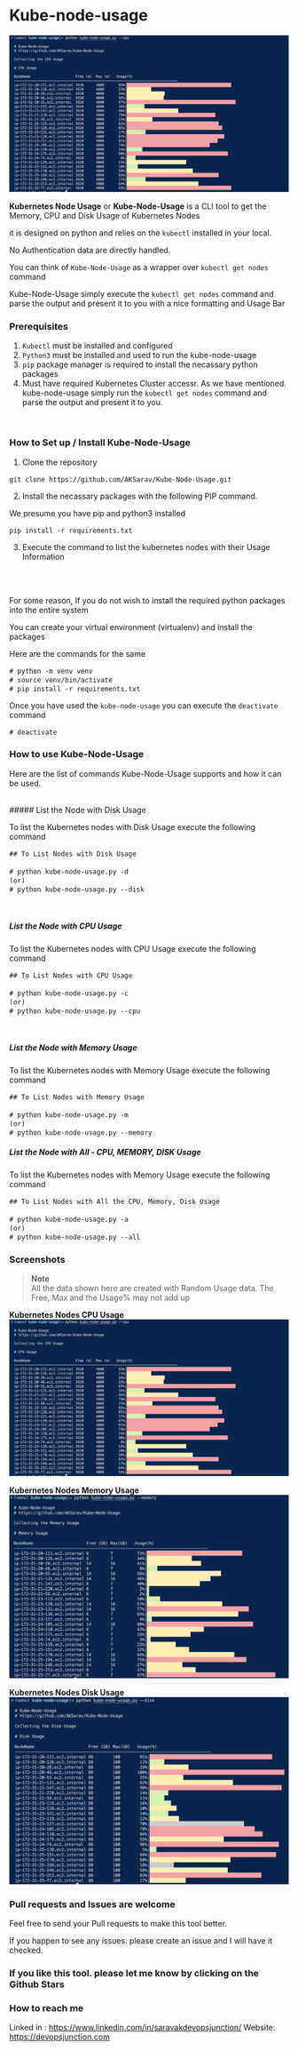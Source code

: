 # Kube-node-usage

![Alt text](kube-node-cpu-usage.png)

**Kubernetes Node Usage** or **Kube-Node-Usage** is a CLI tool to get the Memory, CPU and Disk Usage of Kubernetes Nodes

it is designed on python and relies on the `kubectl` installed in your local.

No Authentication data are directly handled.

You can think of `Kube-Node-Usage`  as a wrapper over `kubectl get nodes` command

Kube-Node-Usage simply execute the `kubectl get nodes` command and parse the output and present it to you with a nice formatting and Usage Bar



### Prerequisites

1) `Kubectl` must be installed and configured 
2) `Python3` must be installed and used to run the kube-node-usage
3) `pip` package manager is required to install the necassary python packages
4) Must have required Kubernetes Cluster accessr. As we have mentioned. kube-node-usage simply run the `kubectl get nodes` command and parse the output and present it to you.
   


<br/>

### How to Set up / Install Kube-Node-Usage

1. Clone the repository

```
git clone https://github.com/AKSarav/Kube-Node-Usage.git
```

2. Install the necassary packages with the following PIP command.

We presume you have pip and python3 installed


```
pip install -r requirements.txt
```

3. Execute the command to list the kubernetes nodes with their Usage Information

<br/>
<br/>

For some reason, If you do not wish to install the required python packages into the entire system

You can create your virtual environment (virtualenv) and install the packages

Here are the commands for the same

```
# python -m venv venv
# source venv/bin/activate
# pip install -r requirements.txt
```
Once you have used the `kube-node-usage` you can execute the `deactivate` command

```
# deactivate
```

### How to use Kube-Node-Usage

Here are the list of commands Kube-Node-Usage supports and how it can be used.

<br/>
##### List the Node with Disk Usage

To list the Kubernetes nodes with Disk Usage execute the following command

```
## To List Nodes with Disk Usage

# python kube-node-usage.py -d
(or)
# python kube-node-usage.py --disk
```

<br/>

##### List the Node with CPU Usage

To list the Kubernetes nodes with CPU Usage execute the following command

```
## To List Nodes with CPU Usage

# python kube-node-usage.py -c
(or)
# python kube-node-usage.py --cpu
```

<br/>

##### List the Node with Memory Usage

To list the Kubernetes nodes with Memory Usage execute the following command

```
## To List Nodes with Memory Usage

# python kube-node-usage.py -m
(or)
# python kube-node-usage.py --memory

```

##### List the Node with All - CPU, MEMORY, DISK Usage

To list the Kubernetes nodes with Memory Usage execute the following command

```
## To List Nodes with All the CPU, Memory, Disk Usage

# python kube-node-usage.py -a
(or)
# python kube-node-usage.py --all

```

### Screenshots 


> **Note**  
> All the data shown here are created with Random Usage data. The Free, Max and the Usage% may not add up


**Kubernetes Nodes CPU Usage**
![Alt text](kube-node-cpu-usage.png)

**Kubernetes Nodes Memory Usage**
![Alt text](kube-node-memory-usage.png)

**Kubernetes Nodes Disk Usage**
![Alt text](kube-node-disk-usage.png)


### Pull requests and Issues are welcome

Feel free to send your Pull requests to make this tool better.

If you happen to see any issues. please create an issue and I will have it checked.


### If you like this tool. please let me know by clicking on the Github Stars 


### How to reach me

Linked in : https://www.linkedin.com/in/saravakdevopsjunction/
Website: https://devopsjunction.com



